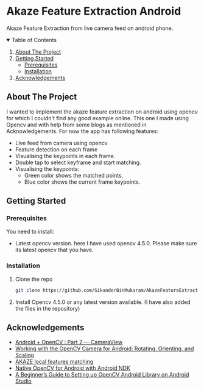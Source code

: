 # Akaze Feature Extraction Android
Akaze Feature Extraction from live camera feed on android phone. 

<!-- TABLE OF CONTENTS -->
<details open="open">
  <summary>Table of Contents</summary>
  <ol>
    <li>
      <a href="#about-the-project">About The Project</a>
    </li>
    <li>
      <a href="#getting-started">Getting Started</a>
      <ul>
        <li><a href="#prerequisites">Prerequisites</a></li>
        <li><a href="#installation">Installation</a></li>
      </ul>
    </li>
    <li><a href="#acknowledgements">Acknowledgements</a></li>
  </ol>
</details>

<!-- ABOUT THE PROJECT -->
## About The Project

I wanted to implement the akaze feature extraction on android using opencv for which I couldn't find any good example online. This one I made using Opencv and with help from some blogs as mentioned in Acknowledgements.
For now the app has following features:
* Live feed from camera using opencv
* Feature detection on each frame 
* Visualising the keypoints in each frame.
* Double tap to select keyframe and start matching.
* Visualising the keypoints:
  * Green color shows the matched points, 
  * Blue color shows the current frame keypoints.


<!-- GETTING STARTED -->
## Getting Started

### Prerequisites

You need to install:
* Latest opencv version. here I have used opencv 4.5.0. Please make sure its latest opencv that you have.


### Installation

1. Clone the repo
   ```sh
   git clone https://github.com/SikanderBinMukaram/AkazeFeatureExtraction.git
   ```
3. Install Opencv 4.5.0 or any latest version available. (I have also added the files in the repository) 


<!-- ACKNOWLEDGEMENTS -->
## Acknowledgements
* [Android + OpenCV : Part 2 — CameraView](https://homanhuang.medium.com/android-opencv-part-2-cameraview-faf84da8eb0c)
* [Working with the OpenCV Camera for Android: Rotating, Orienting, and Scaling](https://heartbeat.fritz.ai/working-with-the-opencv-camera-for-android-rotating-orienting-and-scaling-c7006c3e1916)
* [AKAZE local features matching](https://docs.opencv.org/3.4/db/d70/tutorial_akaze_matching.html)
* [Native OpenCV for Android with Android NDK](https://github.com/VlSomers/native-opencv-android-template)
* [A Beginner’s Guide to Setting up OpenCV Android Library on Android Studio](https://android.jlelse.eu/a-beginners-guide-to-setting-up-opencv-android-library-on-android-studio-19794e220f3c)


